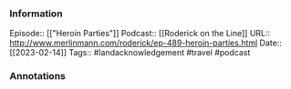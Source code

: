 ### Information

Episode::  [["Heroin Parties"]]
Podcast:: [[Roderick on the Line]]
URL:: http://www.merlinmann.com/roderick/ep-489-heroin-parties.html
Date::[[2023-02-14]]
Tags:: #landacknowledgement #travel
#podcast


### Annotations

